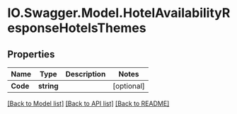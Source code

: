 # IO.Swagger.Model.HotelAvailabilityResponseHotelsThemes
## Properties

Name | Type | Description | Notes
------------ | ------------- | ------------- | -------------
**Code** | **string** |  | [optional] 

[[Back to Model list]](../README.md#documentation-for-models) [[Back to API list]](../README.md#documentation-for-api-endpoints) [[Back to README]](../README.md)

